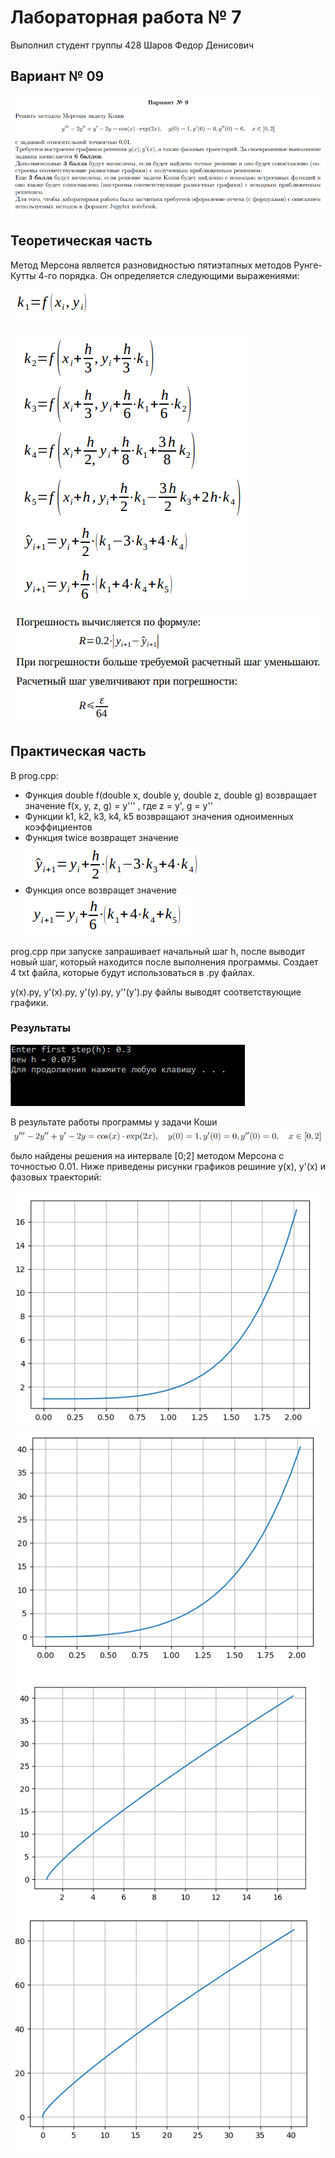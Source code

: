 # Лабораторная работа № 7

Выполнил студент группы 428 
Шаров Федор Денисович

## Вариант № 09

![](1.png)

## Теоретическая часть

Метод Мерсона является разновидностью пятиэтапных методов Рунге-Кутты 4-го порядка. Он определяется следующими выражениями:

![](2.png)

![](3.png)

![](4.png)

## Практическая часть

В prog.cpp:
* Функция double f(double x, double y, double z, double g) возвращает значение f(x, y, z, g) = y''' , где z = y', g = y''
* Функции k1, k2, k3, k4, k5 возвращают значения одноименных коэффициентов
* Функция twice возвращет значение ![](5.png)
* Функция once возвращет значение ![](6.png)

prog.cpp при запуске запрашивает начальный шаг h, после выводит новый шаг, который находится после выполнения программы.
Создает 4 txt файла, которые будут использоваться в .py файлах.

y(x).py, y'(x).py, y'(y).py, y''(y').py файлы выводят соответствующие графики.

### Результаты

![](7.png)

В результате работы программы у задачи Коши
![](8.png)
было найдены решения на интервале [0;2] методом Мерсона с точностью 0.01. Ниже приведены рисунки графиков решиние y(x), y'(x) и фазовых траекторий:

![](9.png)
![](10.png)
![](11.png)
![](12.png)
